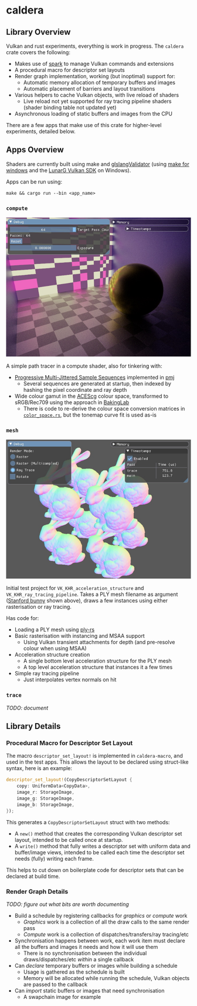 # caldera

## Library Overview

Vulkan and rust experiments, everything is work in progress.  The `caldera` crate covers the following:

* Makes use of [spark](https://github.com/sjb3d/spark) to manage Vulkan commands and extensions
* A procedural macro for descriptor set layouts
* Render graph implementation, working (but inoptimal) support for:
  * Automatic memory allocation of temporary buffers and images
  * Automatic placement of barriers and layout transitions
* Various helpers to cache Vulkan objects, with live reload of shaders
  * Live reload not yet supported for ray tracing pipeline shaders (shader binding table not updated yet)
* Asynchronous loading of static buffers and images from the CPU

There are a few apps that make use of this crate for higher-level experiments, detailed below.

## Apps Overview

Shaders are currently built using make and [glslangValidator](https://github.com/KhronosGroup/glslang) (using [make for windows](http://gnuwin32.sourceforge.net/packages/make.htm) and the [LunarG Vulkan SDK](https://vulkan.lunarg.com/) on Windows).

Apps can be run using:

```
make && cargo run --bin <app_name>
```

### `compute`

![compute](https://github.com/sjb3d/caldera/blob/main/docs/compute.jpg)

A simple path tracer in a compute shader, also for tinkering with:

* [Progressive Multi-Jittered Sample Sequences](https://graphics.pixar.com/library/ProgressiveMultiJitteredSampling/) implemented in [pmj](https://github.com/sjb3d/pmj)
  * Several sequences are generated at startup, then indexed by hashing the pixel coordinate and ray depth
* Wide colour gamut in the [ACEScg](https://en.wikipedia.org/wiki/Academy_Color_Encoding_System) colour space, transformed to sRGB/Rec709 using the approach in [BakingLab](https://github.com/TheRealMJP/BakingLab/blob/master/BakingLab/ACES.hlsl)
  * There is code to re-derive the colour space conversion matrices in [`color_space.rs`](https://github.com/sjb3d/caldera/blob/main/caldera/src/color_space.rs), but the tonemap curve fit is used as-is

### `mesh`

![mesh](https://github.com/sjb3d/caldera/blob/main/docs/mesh.jpg)

Initial test project for `VK_KHR_acceleration_structure` and `VK_KHR_ray_tracing_pipeline`.  Takes a PLY mesh filename as argument ([Stanford bunny](http://graphics.stanford.edu/data/3Dscanrep/) shown above), draws a few instances using either rasterisation or ray tracing.

Has code for:
* Loading a PLY mesh using [ply-rs](https://github.com/Fluci/ply-rs)
* Basic rasterisation with instancing and MSAA support
  * Using Vulkan transient attachments for depth (and pre-resolve colour when using MSAA)
* Acceleration structure creation
  * A single bottom level acceleration structure for the PLY mesh
  * A top level acceleration structure that instances it a few times
* Simple ray tracing pipeline
  * Just interpolates vertex normals on hit

### `trace`

_TODO: document_

## Library Details

### Procedural Macro for Descriptor Set Layout

The macro `descriptor_set_layout!` is implemented in `caldera-macro`, and used in the test apps.  This allows the layout to be declared using struct-like syntax, here is an example:

```rust
descriptor_set_layout!(CopyDescriptorSetLayout {
    copy: UniformData<CopyData>,
    image_r: StorageImage,
    image_g: StorageImage,
    image_b: StorageImage,
});
```

This generates a `CopyDescriptorSetLayout` struct with two methods:

* A `new()` method that creates the corresponding Vulkan descriptor set layout, intended to be called once at startup.
* A `write()` method that fully writes a descriptor set with uniform data and buffer/image views, intended to be called each time the descriptor set needs (fully) writing each frame.

This helps to cut down on boilerplate code for descriptor sets that can be declared at build time.

### Render Graph Details

_TODO: figure out what bits are worth documenting_

* Build a schedule by registering callbacks for _graphics_ or _compute_ work
  * _Graphics_ work is a collection of all the draw calls to the same render pass
  * _Compute_ work is a collection of dispatches/transfers/ray tracing/etc
* Synchronisation happens between work, each work item must declare all the buffers and images it needs and how it will use them
  * There is no synchronisation between the individual draws/dispatches/etc _within_ a single callback
* Can _declare_ temporary buffers or images while building a schedule
  * Usage is gathered as the schedule is built
  * Memory will be allocated while running the schedule, Vulkan objects are passed to the callback
* Can _import_ static buffers or images that need synchronisation
  * A swapchain image for example
